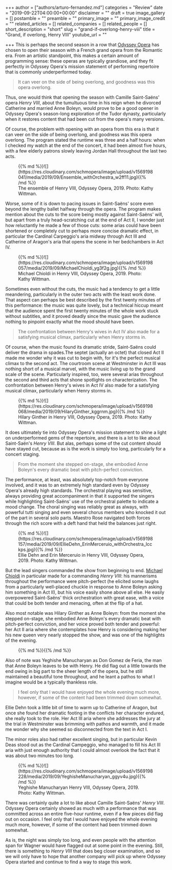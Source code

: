 +++
author = ["authors/arturo-fernandez.md"]
categories = "Review"
date = "2019-09-22T04:00:00+00:00"
disclaimer = ""
draft = true
image_gallery = []
postamble = ""
preamble = ""
primary_image = ""
primary_image_credit = ""
related_articles = []
related_companies = []
related_people = []
short_description = "short"
slug = "grand-if-overlong-henry-viii"
title = "Grand, if overlong, Henry VIII"
youtube_url = ""

+++
This is perhaps the second season in a row that [Odyssey Opera](/scene/companies/odyssey-opera/) has chosen to open their season with a French grand opera from the Romantic era. From an artistic standpoint, this makes a certain amount of programming sense: these operas are typically grandiose, and they fit perfectly in Odyssey Opera's mission statement of performing repertoire that is commonly underperformed today. 

> It can veer on the side of being overlong, and goodness was this opera overlong.

Thus, one would think that opening the season with Camille Saint-Saëns' opera _Henry VIII_, about the tumultuous time in his reign when he divorced Catherine and married Anne Boleyn, would prove to be a good opener in Odyssey Opera's season-long exploration of the Tudor dynasty, particularly when it restores content that had been cut from the opera's many versions.

Of course, the problem with opening with an opera from this era is that it can veer on the side of being overlong, and goodness was this opera overlong. The program stated the runtime was three and a half hours: when I checked my watch at the end of the concert, it had been almost five hours, with a few elderly patrons slowly leaving Jordan Hall throughout the last two acts.

<figure data-type="image">{{% md %}}![](https://res.cloudinary.com/schmopera/image/upload/v1569198041/media/2019/09/Ensemble_withOrchestra_w2ff11.jpg){{% /md %}}

<figcaption>The ensemble of Henry VIII, Odyssey Opera, 2019. Photo: Kathy Wittman.</figcaption>

</figure>

Worse, some of it is down to pacing issues in Saint-Saëns' score even beyond the lengthy ballet halfway through the opera. The program makes mention about the cuts to the score being mostly against Saint-Saëns' will, but apart from a truly head-scratching cut at the end of Act II, I wonder just how reluctantly he made a few of those cuts: some arias could have been shortened or completely cut to perhaps more concise dramatic effect, in particular the Cardinal Carpeggio's aria midway through Act III and Catherine of Aragon's aria that opens the scene in her bedchambers in Act IV. 

<figure data-type="image">{{% md %}}![](https://res.cloudinary.com/schmopera/image/upload/v1569198057/media/2019/09/MichaelChioldi_yg3f2g.jpg){{% /md %}}

<figcaption>Michael Chioldi in Henry VIII, Odyssey Opera, 2019. Photo: Kathy Wittman.</figcaption>

</figure>

Sometimes even without the cuts, the music had a tendency to get a little meandering, particularly in the outer two acts with the least work done. That aspect can perhaps be best described by the first twenty minutes of this performance: the music was quite lovely, but a technical hiccup meant that the audience spent the first twenty minutes of the whole work stuck without subtitles, and it proved deadly since the music gave the audience nothing to pinpoint exactly what the mood should have been.

> The confrontation between Henry's wives in Act IV also made for a satisfying musical climax, particularly when Henry storms in.

Of course, when the music found its dramatic stride, Saint-Saëns could deliver the drama in spades.The septet (actually an octet) that closed Act II made me wonder why it was cut to begin with, for it's the perfect musical climax to the second act. The courtroom scene at Westminster in Act III was nothing short of a musical marvel, with the music living up to the grand scale of the scene. Particularly inspired, too, were several arias throughout the second and third acts that shone spotlights on characterization. The confrontation between Henry's wives in Act IV also made for a satisfying musical climax, particularly when Henry storms in.

<figure data-type="image">{{% md %}}![](https://res.cloudinary.com/schmopera/image/upload/v1569198068/media/2019/09/HilaryGinther_kggrnm.jpg){{% /md %}}

<figcaption>Hilary Ginther in Henry VIII, Odyssey Opera, 2019. Photo: Kathy Wittman.</figcaption>

</figure>

It does ultimately tie into Odyssey Opera's mission statement to shine a light on underperformed gems of the repertoire, and there is a lot to like about Saint-Saën's _Henry VIII_. But alas, perhaps some of the cut content should have stayed cut, because as is the work is simply too long, particularly for a concert staging.

> From the moment she stepped on-stage, she embodied Anne Boleyn's every dramatic beat with pitch-perfect conviction.

The performance, at least, was absolutely top-notch from everyone involved, and it was to an extremely high standard even by Odyssey Opera's already high standards. The orchestral playing was sensitive, always providing great accompaniment in that it supported the singers while highlighting Saint-Saëns' use of the orchestral palette to indicate a mood change. The choral singing was reliably great as always, with powerful tutti singing and even several chorus members who knocked it out of the part in several solo parts. Maestro Rose navigated both forces through the rich score with a deft hand that held the balances just right.

<figure data-type="image">{{% md %}}![](https://res.cloudinary.com/schmopera/image/upload/v1569198157/media/2019/09/EllieDehn_ErinMerceruio_withOrchestra_lcckps.jpg){{% /md %}}

<figcaption>Ellie Dehn and Erin Merceruio in Henry VIII, Odyssey Opera, 2019. Photo: Kathy Wittman.</figcaption>

</figure>

But the lead singers commanded the show from beginning to end. [Michael Chioldi](/scene/people/michael-chioldi/) in particular made for a commanding _Henry VIII_: his mannerisms throughout the performance were pitch-perfect (he elicited some laughs from a particularly well-placed chuckle in response to Anne Boleyn asking him something in Act II), but his voice easily shone above all else. He easily overpowered Saint-Saëns' thick orchestration with great ease, with a voice that could be both tender and menacing, often at the flip of a hat. 

Also most notable was Hilary Ginther as Anne Boleyn: from the moment she stepped on-stage, she embodied Anne Boleyn's every dramatic beat with pitch-perfect conviction, and her voice proved both tender and powerful: her Act II aria where she contemplates how Henry is considering making her his new queen very nearly stopped the show, and was one of the highlights of the evening.

<figure data-type="image">{{% md %}}{{% /md %}}

<figcaption></figcaption>

</figure>

Also of note was Yeghishe Manucharyan as Don Gomez de Feria, the man that Anne Boleyn leaves to be with Henry. He did flag out a little towards the end owing in big part to the sheer length of the opera, but he still maintained a beautiful tone throughout, and he leant a pathos to what I imagine would be a typically thankless role. 

> I feel only that I would have enjoyed the whole evening much more, however, if some of the content had been trimmed down somewhat.

Ellie Dehn took a little bit of time to warm up to Catherine of Aragon, but once she found her dramatic footing in the conflicts her character endured, she really took to the role. Her Act III aria where she addresses the jury at the trial in Westminster was brimming with pathos and warmth, and it made me wonder why she seemed so disconnected from the text in Act I. 

The minor roles also had rather excellent singing, but in particular Kevin Deas stood out as the Cardinal Campeggio, who managed to fill his Act III aria with just enough authority that I could almost overlook the fact that it was about two minutes too long.

<figure data-type="image">{{% md %}}![](https://res.cloudinary.com/schmopera/image/upload/v1569198228/media/2019/09/YeghisheManucharyan_ggyv4u.jpg){{% /md %}}

<figcaption>Yeghishe Manucharyan Henry VIII, Odyssey Opera, 2019. Photo: Kathy Wittman.</figcaption>

</figure>

There was certainly quite a lot to like about Camille Saint-Saëns' _Henry VIII_. Odyssey Opera certainly showed as much with a performance that was committed across an entire five-hour runtime, even if a few pieces did flag out on occasion. I feel only that I would have enjoyed the whole evening much more, however, if some of the content had been trimmed down somewhat. 

As is, the night was simply too long, and even people with the attention span for Wagner would have flagged out at some point in the evening. Still, there is something to _Henry VIII_ that does beg closer examination, and so we will only have to hope that another company will pick up where Odyssey Opera started and continue to find a way to stage this work.